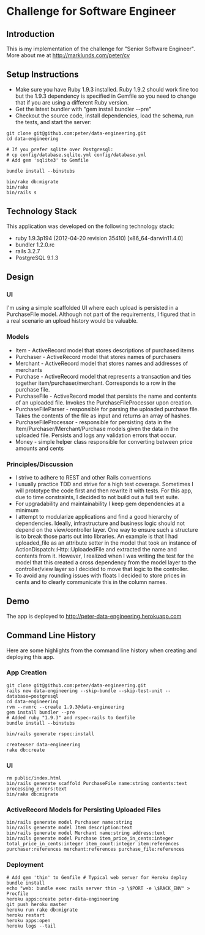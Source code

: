 # Challenge for Software Engineer

## Introduction

This is my implementation of the challenge for "Senior Software Engineer".
More about me at http://marklunds.com/peter/cv

## Setup Instructions

* Make sure you have Ruby 1.9.3 installed. Ruby 1.9.2 should work fine too but the 1.9.3 dependency is specified in
  Gemfile so you need to change that if you are using a different Ruby version.
* Get the latest bundler with "gem install bundler --pre"
* Checkout the source code, install dependencies, load the schema, run the tests, and start the server:

```
git clone git@github.com:peter/data-engineering.git
cd data-engineering

# If you prefer sqlite over Postgresql:
# cp config/database.sqlite.yml config/database.yml
# Add gem 'sqlite3' to Gemfile

bundle install --binstubs

bin/rake db:migrate
bin/rake
bin/rails s
```

## Technology Stack

This application was developed on the following technology stack:

* ruby 1.9.3p194 (2012-04-20 revision 35410) [x86_64-darwin11.4.0]
* bundler 1.2.0.rc
* rails 3.2.7
* PostgreSQL 9.1.3

## Design

### UI

I'm using a simple scaffolded UI where each upload is persisted in a PurchaseFile model. Although not part of the
requirements, I figured that in a real scenario an upload history would be valuable.

### Models

* Item - ActiveRecord model that stores descriptions of purchased items
* Purchaser - ActiveRecord model that stores names of purchasers
* Merchant - ActiveRecord model that stores names and addresses of merchants
* Purchase - ActiveRecord model that represents a transaction and ties together item/purchaser/merchant.
  Corresponds to a row in the purchase file.
* PurchaseFile - ActiveRecord model that persists the name and contents of an uploaded file.
  Invokes the PurchaseFileProcessor upon creation.
* PurchaseFileParser - responsible for parsing the uploaded purchase file. Takes the contents of the file
  as input and returns an array of hashes.
* PurchaseFileProcessor - responsible for persisting data in the Item/Purchaser/Merchant/Purchase models given
  the data in the uploaded file. Persists and logs any validation errors that occur.
* Money - simple helper class responsible for converting between price amounts and cents

### Principles/Discussion

* I strive to adhere to REST and other Rails conventions
* I usually practice TDD and strive for a high test coverage. Sometimes I will prototype the code first and then rewrite
  it with tests. For this app, due to time constraints, I decided to not build out a full test suite.
* For upgradability and maintainability I keep gem dependencies at a minimum
* I attempt to modularize applications and find a good hierarchy of dependencies. Ideally, infrastructure and business logic
  should not depend on the view/controller layer. One way to ensure such a structure is to break those parts out into libraries.
  An example is that I had uploaded_file as an attribute setter in the model that took an instance of ActionDispatch::Http::UploadedFile
  and extracted the name and contents from it. However, I realized when I was writing the test for the model that this
  created a cross dependency from the model layer to the controller/view layer so I decided to move that logic
  to the controller.
* To avoid any rounding issues with floats I decided to store prices in cents and to clearly communicate this in the
  column names.

## Demo

The app is deployed to http://peter-data-engineering.herokuapp.com

## Command Line History

Here are some highlights from the command line history when creating and deploying this app.

### App Creation

```
git clone git@github.com:peter/data-engineering.git
rails new data-engineering --skip-bundle --skip-test-unit --database=postgresql
cd data-engineering
rvm --rvmrc --create 1.9.3@data-engineering
gem install bundler --pre
# Added ruby "1.9.3" and rspec-rails to Gemfile
bundle install --binstubs

bin/rails generate rspec:install

createuser data-engineering
rake db:create
```

### UI

```
rm public/index.html
bin/rails generate scaffold PurchaseFile name:string contents:text processing_errors:text
bin/rake db:migrate
```

### ActiveRecord Models for Persisting Uploaded Files

```
bin/rails generate model Purchaser name:string
bin/rails generate model Item description:text
bin/rails generate model Merchant name:string address:text
bin/rails generate model Purchase item_price_in_cents:integer total_price_in_cents:integer item_count:integer item:references purchaser:references merchant:references purchase_file:references
```

### Deployment

```
# Add gem 'thin' to Gemfile # Typical web server for Heroku deploy
bundle install
echo "web: bundle exec rails server thin -p \$PORT -e \$RACK_ENV" > Procfile
heroku apps:create peter-data-engineering
git push heroku master
heroku run rake db:migrate
heroku restart
heroku apps:open
heroku logs --tail
```
